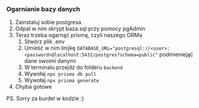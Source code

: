 ### Ogarnianie bazy danych
1. Zainstaluj sobie postgresa
2. Odpal w nim skrypt baza.sql przy pomocy pgAdmin
3. Teraz trzeba ogarnąć prismę, czyli naszego ORMa
   1. Stwórz plik .env
   2. Umieść w nim linijkę ```DATABASE_URL="postgresql://<user>:<password>@localhost:5432/postgres?schema=public"``` podmieniejąć dane swoimi danymi
   3. W terminalu przejdź do folderu ```backend```
   4. Wywołaj ```npx prisma db pull```
   5. Wywołaj ```npx prisma generate```
4. Chyba gotowe

PS. Sorry za burdel w kodzie :)